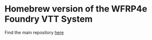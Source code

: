 # Homebrew version of the WFRP4e Foundry VTT System
Find the main repository [here](https://github.com/CatoThe1stElder/WFRP-4th-Edition-FoundryVTT)